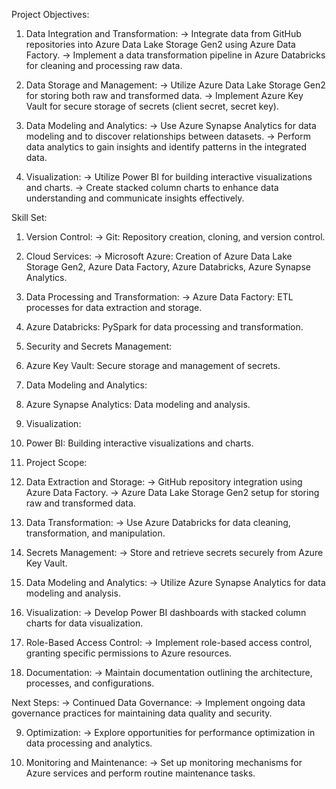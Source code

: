 Project Objectives:

1. Data Integration and Transformation:
     -> Integrate data from GitHub repositories into Azure Data Lake Storage Gen2 using Azure Data Factory.
     -> Implement a data transformation pipeline in Azure Databricks for cleaning and processing raw data.

2. Data Storage and Management:
    -> Utilize Azure Data Lake Storage Gen2 for storing both raw and transformed data.
    -> Implement Azure Key Vault for secure storage of secrets (client secret, secret key).

3. Data Modeling and Analytics:
    -> Use Azure Synapse Analytics for data modeling and to discover relationships between datasets.
    -> Perform data analytics to gain insights and identify patterns in the integrated data.

4. Visualization:
    -> Utilize Power BI for building interactive visualizations and charts.
    -> Create stacked column charts to enhance data understanding and communicate insights effectively.

Skill Set:

1. Version Control:
   -> Git: Repository creation, cloning, and version control.

2. Cloud Services:
   -> Microsoft Azure: Creation of Azure Data Lake Storage Gen2, Azure Data Factory, Azure Databricks, Azure Synapse Analytics.

3. Data Processing and Transformation:
  -> Azure Data Factory: ETL processes for data extraction and storage.

4. Azure Databricks: PySpark for data processing and transformation.

5. Security and Secrets Management:

6. Azure Key Vault: Secure storage and management of secrets.

5. Data Modeling and Analytics:

1. Azure Synapse Analytics: Data modeling and analysis.

6. Visualization:

1. Power BI: Building interactive visualizations and charts.

7. Project Scope:

1. Data Extraction and Storage:
    -> GitHub repository integration using Azure Data Factory.
    -> Azure Data Lake Storage Gen2 setup for storing raw and transformed data.

2. Data Transformation:
    -> Use Azure Databricks for data cleaning, transformation, and manipulation.

3. Secrets Management:
    -> Store and retrieve secrets securely from Azure Key Vault.

4. Data Modeling and Analytics:
    -> Utilize Azure Synapse Analytics for data modeling and analysis.

5. Visualization:
    -> Develop Power BI dashboards with stacked column charts for data visualization.

6. Role-Based Access Control:
    -> Implement role-based access control, granting specific permissions to Azure resources.

8. Documentation:
    -> Maintain documentation outlining the architecture, processes, and configurations.

Next Steps:
    -> Continued Data Governance:
    -> Implement ongoing data governance practices for maintaining data quality and security.

9. Optimization:
    -> Explore opportunities for performance optimization in data processing and analytics.

10. Monitoring and Maintenance:
    -> Set up monitoring mechanisms for Azure services and perform routine maintenance tasks.

